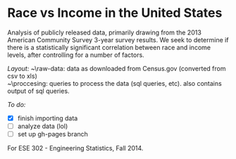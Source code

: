 Race vs Income in the United States
=====

Analysis of publicly released data, primarily drawing from the 2013 American Community Survey 3-year survey results. We seek to determine if there is a statistically significant correlation between race and income levels, after controlling for a number of factors.

*Layout:*
~\raw-data: data as downloaded from Census.gov (converted from csv to xls)  
~\proccesing: queries to process the data (sql queries, etc). also contains output of sql queries.

*To do:*
- [X] finish importing data
- [ ] analyze data (lol)
- [ ] set up gh-pages branch

For ESE 302 - Engineering Statistics, Fall 2014.